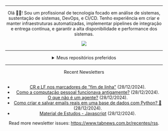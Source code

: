 <div align="center">
<hr>
<p>Olá 👋🏾! Sou um profissional de tecnologia focado em análise de sistemas, sustentação de sistemas, DevOps, e CI/CD. Tenho experiência em criar e manter infraestruturas automatizadas, implementar pipelines de integração e entrega contínua, e garantir a alta disponibilidade e performance dos sistemas.</p>
  <img src="https://media.giphy.com/media/yAGIvCiwPJn5C/giphy.gif">
<hr>
  <details>
  <summary>Meus repositórios preferidos</summary>
  <br />
  Alguns dos meus melhores repositórios:
  <br />
<br />
  <ul><li><a href=https://github.com/KubeNerd/aluratube target="_blank" rel="noopener noreferrer">KubeNerd/aluratube</a> (<b>0</b> ✨ and <b>0</b> 🍴): Aluratube - Desenvolvido durante a imersão React da Alura no final de 2022</li><li><a href=https://github.com/KubeNerd/nlw-ia target="_blank" rel="noopener noreferrer">KubeNerd/nlw-ia</a> (<b>0</b> ✨ and <b>0</b> 🍴): Projeto desenvolvido durante a NLW IA - Usando a API da OPENAI</li><li><a href=https://github.com/KubeNerd/nlw-journey-ia target="_blank" rel="noopener noreferrer">KubeNerd/nlw-journey-ia</a> (<b>0</b> ✨ and <b>0</b> 🍴): NLW IA - Agent de viagens usando python + langchain + GPT</li>
<li>More coming soon :).</li>
</ul>
  </details>
  <hr/>
    <summary>Recent Newsletters</summary>
  <br />
  <ul>
    <li><a href=https://www.tabnews.com.br/AnselmoBD/cr-e-lf-nos-marcadores-de-fim-de-linha target="_blank" rel="noopener noreferrer">CR e LF nos marcadores de "fim de linha"</a> (28/12/2024).</li><li><a href=https://www.tabnews.com.br/KitsuneSemCalda/como-a-computacao-pessoal-funcionava-antigamente target="_blank" rel="noopener noreferrer">Como a computação pessoal funcionava antigamente?</a> (28/12/2024).</li><li><a href=https://www.tabnews.com.br/filipecalegario/o-que-nao-e-um-agente target="_blank" rel="noopener noreferrer">O que não é um agente?</a> (28/12/2024).</li><li><a href=https://www.tabnews.com.br/FelipeFerreiradev/como-criar-e-salvar-emails-reais-em-uma-base-de-dados-com-python target="_blank" rel="noopener noreferrer">Como criar e salvar emails reais em uma base de dados com Python? 🚀</a> (28/12/2024).</li><li><a href=https://www.tabnews.com.br/EXOD3U5/material-de-estudos-javascript target="_blank" rel="noopener noreferrer">Material de Estudos - Javascript</a> (28/12/2024).</li>
  </ul>
<p>Read more newsletter issues: <a href="https://www.tabnews.com.br/recentes/rss">https://www.tabnews.com.br/recentes/rss</a>.</p>
  </details>
